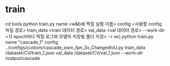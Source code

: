 # train
cd tools
python train.py name <w&b에 찍힐 실험 이름> config <사용할 config파일 경로> train_data <train 데이터 경로> val_data <val 데이터 경로> --work-dir <각 epoch마다 찍힐 로그와 모델이 저장될 폴더 지정>
-> ex) python train.py name "cascade_1" config ../configs/custom/cascade_swin_fpn_3x_ChangedIoU.py train_data /dataset/CV/train_1.json val_data /dataset/CV/val_1.json --work-dir /output/cascade
